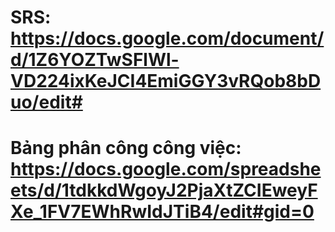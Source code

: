# SRS: https://docs.google.com/document/d/1Z6YOZTwSFlWl-VD224ixKeJCI4EmiGGY3vRQob8bDuo/edit#
# Bảng phân công công việc: https://docs.google.com/spreadsheets/d/1tdkkdWgoyJ2PjaXtZCIEweyFXe_1FV7EWhRwIdJTiB4/edit#gid=0
